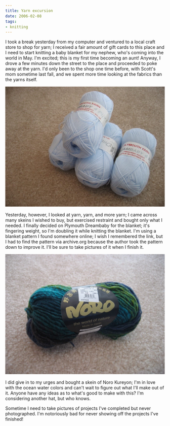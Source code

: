 ```yaml
---
title: Yarn excursion
date: 2006-02-08
tags:
- knitting
---
```

I took a break yesterday from my computer and ventured to a local craft store to shop for yarn; I received a fair amount of gift cards to this place and I need to start knitting a baby blanket for my nephew, who's coming into the world in May. I'm excited; this is my first time becoming an aunt! Anyway, I drove a few minutes down the street to the place and proceeded to poke away at the yarn. I'd only been to the shop one time before, with Scott's mom sometime last fall, and we spent more time looking at the fabrics than the yarns itself.

![Four skeins of pale blue yarn.](../../images/yarn-02.jpg "Plymouth Dreambaby yarn.")

Yesterday, however, I looked at yarn, yarn, and more yarn; I came across many skeins I wished to buy, but exercised restraint and bought only what I needed. I finally decided on Plymouth Dreambaby for the blanket; it's fingering weight, so I'm doubling it while knitting the blanket. I'm using a blanket pattern I found somewhere online; I wish I remembered the link, but I had to find the pattern via archive.org because the author took the pattern down to improve it. I'll be sure to take pictures of it when I finish it.

![A skein of blue-green, single-ply yarn.](../../images/norokuryon.jpg "Noro Kureyon.")

I did give in to my urges and bought a skein of Noro Kureyon; I'm in love with the ocean water colors and can't wait to figure out what I'll make out of it. Anyone have any ideas as to what's good to make with this? I'm considering another hat, but who knows.

Sometime I need to take pictures of projects I've completed but never photographed. I'm notoriously bad for never showing off the projects I've finished!
